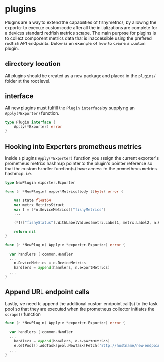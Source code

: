 # plugins

Plugins are a way to extend the capabilities of fishymetrics, by allowing the exporter to execute custom code after all the initializations are complete for a devices standard redfish metrics scrape. The main purpose for plugins is to collect component metrics data that is inaccessible using the prefered redfish API endpoints. Below is an example of how to create a custom plugin.

## directory location

All plugins should be created as a new package and placed in the `plugins/` folder at the root level. 

## interface

All new plugins must fulfill the `Plugin interface` by supplying an `Apply(*Exporter)` function.

```go
type Plugin interface {
	Apply(*Exporter) error
}
```

## Hooking into Exporters prometheus metrics

Inside a plugins `Apply(*Exporter)` function you assign the current exporter's prometheus metrics hashmap pointer to the plugin's pointer reference so that the custom handler function(s) have access to the prometheus metrics hashmap. i.e.

```go
type NewPlugin exporter.Exporter

func (n *NewPlugin) exportMetrics(body []byte) error {

	var state float64
	var metrx MetricsStruct
	var f = (*n.DeviceMetrics)["fishyMetrics"]
	...

	(*f)["fishyStatus"].WithLabelValues(metrx.Label1, metrx.Label2, n.ChassisSerialNumber, n.Model).Set(state)

	return nil
}

func (n *NewPlugin) Apply(e *exporter.Exporter) error {
  
  var handlers []common.Handler
  ...
    n.DeviceMetrics = e.DeviceMetrics
    handlers = append(handlers, n.exportMetrics)
  ...
}
```

## Append URL endpoint calls

Lastly, we need to append the additional custom endpoint call(s) to the task pool so that they are executed when the prometheus collector initiates the `scrape()` function.

```go
func (n *NewPlugin) Apply(e *exporter.Exporter) error {
  
  var handlers []common.Handler
  ...
    handlers = append(handlers, n.exportMetrics)
    e.GetPool().AddTask(pool.NewTask(Fetch("http://hostname/new-endpoint", ...), handlers))
  ...
}
```